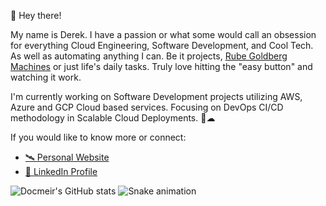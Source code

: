 👋 Hey there!

My name is Derek. I have a passion or what some would call an obsession for everything Cloud Engineering, Software Development, and Cool Tech.  As well as automating anything I can.  Be it projects, [Rube Goldberg Machines](https://en.wikipedia.org/wiki/Rube_Goldberg_machine) or just life's daily tasks.  Truly love hitting the "easy button" and watching it work.

I'm currently working on Software Development projects utilizing AWS, Azure and GCP Cloud based services.  Focusing on DevOps CI/CD methodology in Scalable Cloud Deployments. 🚀☁

If you would like to know more or connect:
- [🛰 Personal Website](https://derek.orcafam.com)
- [💼 LinkedIn Profile](https://www.linkedin.com/in/dereklarmstrong/)

![Docmeir's GitHub stats](https://github-readme-stats.vercel.app/api?username=docmeir&show_icons=true&theme=radical)
![Snake animation](https://github.com/Docmeir/docmeir/blob/output/github-contribution-grid-snake.svg)
<!--
**Docmeir/docmeir** is a ✨ _special_ ✨ repository because its `README.md` (this file) appears on your GitHub profile.

Here are some ideas to get you started:

- 🔭 I’m currently working on ...
- 🌱 I’m currently learning ...
- 👯 I’m looking to collaborate on ...
- 🤔 I’m looking for help with ...
- 💬 Ask me about ...
- 📫 How to reach me: ...
- 😄 Pronouns: ...
- ⚡ Fun fact: ...
-->
